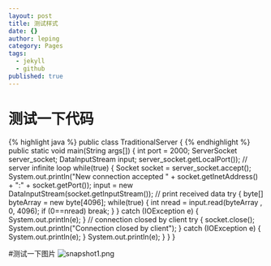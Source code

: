 ```yaml
---
layout: post
title: 测试样式
date: {}
author: leping
category: Pages
tags: 
  - jekyll
  - github
published: true
---
```




# 测试一下代码
{% highlight java %}
	public class TraditionalServer {
 {% endhighlight %}
	public static void main(String args[]) {
	int port = 2000;
      	ServerSocket server_socket;
      	DataInputStream input;
      			       server_socket.getLocalPort());
      	    // server infinite loop
      	    while(true) {
      		Socket socket = server_socket.accept();
      		System.out.println("New connection accepted " +
      				   socket.getInetAddress() +
      				   ":" + socket.getPort());
      		input = new DataInputStream(socket.getInputStream()); 
      		// print received data 
      		try {
      			byte[] byteArray = new byte[4096];
      		    while(true) {
      		    	int nread = input.read(byteArray , 0, 4096);
      		    	if (0==nread) 
      		    		break;
      		    }
      		}
      		catch (IOException e) {
      		    System.out.println(e);
      		}
      		// connection closed by client
      		try {
      		    socket.close();
      		    System.out.println("Connection closed by client");
      		}
      		catch (IOException e) {
      		    System.out.println(e);
      		}
      	    System.out.println(e);
      	}
    }
}


#测试一下图片
![snapshot1.png]({{site.baseurl}}/img/snapshot1.png)
